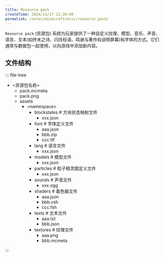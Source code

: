 ```yaml
---
title: Resource pack
createTime: 2024/11/17 22:20:48
permalink: /notes/minecraft/misc/resource_pack/
---
```


`Resource pack` (资源包) 系统为玩家提供了一种自定义纹理、模型、音乐、声音、语言、文本(如终末之诗、闪烁标语、鸣谢与著作权说明屏幕)和字体的方式。它们通常与数据包一起使用，以向游戏中添加新内容。

## 文件结构

::: file-tree

- \<资源包名称>
  - pack.mcmeta
  - pack.png
  - assets
    - \<namespace>
      - blockstates # 方块状态映射文件
        - xxx.json
      - font # 字体定义文件
        - aaa.json
        - bbb.zip
        - ccc.ttf
      - lang # 语言文件
        - xxx.json
      - models # 模型文件
        - xxx.json
      - particles # 粒子精灵图定义文件
        - xxx.json
      - sounds # 声音文件
        - xxx.ogg
      - shaders # 着色器文件
        - aaa.json
        - bbb.vsh
        - ccc.fsh
      - texts # 文本文件
        - aaa.txt
        - bbb.json
      - textures # 纹理文件
        - aaa.png
        - bbb.mcmeta

:::